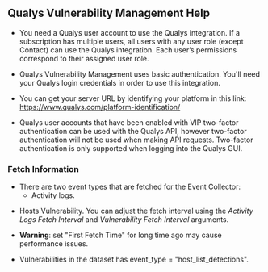 ## Qualys Vulnerability Management Help

- You need a Qualys user account to use the Qualys integration. If a subscription has multiple users, all users with any user role (except Contact) can use the Qualys integration. Each user’s permissions correspond to their assigned user role.
  
- Qualys Vulnerability Management uses basic authentication. You'll need your Qualys login credentials in order to use this integration.
  
- You can get your server URL by identifying your platform in this link: https://www.qualys.com/platform-identification/
  
- Qualys user accounts that have been enabled with VIP two-factor authentication can be used with the Qualys API, however two-factor authentication will not be used when making API requests. Two-factor authentication is only supported when logging into the Qualys GUI.

### Fetch Information

- There are two event types that are fetched for the Event Collector: 
    * Activity logs.
* Hosts Vulnerability.
You can adjust the fetch interval using the *Activity Logs Fetch Interval* and *Vulnerability Fetch Interval* arguments.

- **Warning**: set "First Fetch Time" for long time ago may cause performance issues.

- Vulnerabilities in the dataset has event_type = "host_list_detections".

